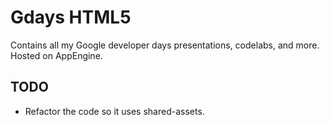 Gdays HTML5
===========
Contains all my Google developer days presentations, codelabs, and more.
Hosted on AppEngine.

## TODO ##
- Refactor the code so it uses shared-assets.
